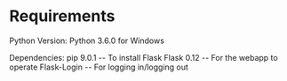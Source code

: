 # Requirements
Python Version: Python 3.6.0 for Windows

Dependencies:
    pip 9.0.1   -- To install Flask
    Flask 0.12  -- For the webapp to operate
    Flask-Login -- For logging in/logging out
